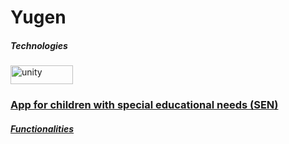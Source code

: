 # Yugen

<h5>Technologies</h5>

</a> <a href="https://unity.com/es" target="_blank" rel="noreferrer"> <img src="https://img.shields.io/badge/unity-%23000000.svg?style=for-the-badge&logo=unity&logoColor=white" alt="unity" width="100" height="30"/>

<h3> App for children with special educational needs (SEN) </h3>

<h5>Functionalities</h5>
